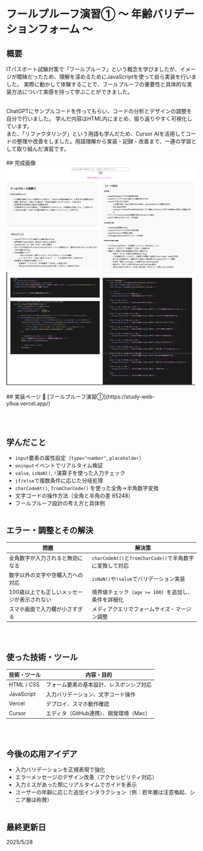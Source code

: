 # フールプルーフ演習① 〜 年齢バリデーションフォーム 〜

## 概要  
ITパスポート試験対策で「フールプルーフ」という概念を学びましたが、イメージが曖昧だったため、理解を深めるためにJavaScriptを使って自ら実装を行いました。
実際に動かして体験することで、フールプルーフの重要性と具体的な実装方法について実感を持って学ぶことができました。

<br>
ChatGPTにサンプルコードを作ってもらい、コードの分析とデザインの調整を自分で行いました。
学んだ内容はHTML内にまとめ、振り返りやすく可視化しています。

<br>
また、「リファクタリング」という用語も学んだため、Cursor AIを活用してコードの整理や改善をしました。用語理解から実装・記録・改善まで、一連の学習として取り組んだ演習です。
<br><br>
## 完成画像
<img src="images/image1.png" width="500" alt="完成画面">
<img src="images/code.png" width="500" alt="JavaScriptコード">
<br><br>
## 実装ページ  
🔗 [フールプルーフ演習①](https://study-web-y9ua.vercel.app/)

<br><br>

## 学んだこと  
- `input`要素の属性設定（`type="number"`, `placeholder`）
- `oninput`イベントでリアルタイム検証
- `value`, `isNaN()`, `!`演算子を使った入力チェック
- `if/else`で複数条件に応じた分岐処理
- `charCodeAt()`, `fromCharCode()` を使った全角→半角数字変換
- 文字コードの操作方法（全角と半角の差 65248）
- フールプルーフ設計の考え方と具体例
<br><br>

## エラー・調整とその解決  
| 問題 | 解決策 |
| --- | --- |
| 全角数字が入力されると無効になる | `charCodeAt()`と`fromCharCode()`で半角数字に変換して対応 |
| 数字以外の文字や空欄入力への対応 | `isNaN()`や`!value`でバリデーション実装 |
| 100歳以上でも正しいメッセージが表示されない | 境界値チェック（`age >= 100`）を追加し、条件を詳細化 |
| スマホ画面で入力欄が小さすぎる | メディアクエリでフォームサイズ・マージン調整 |
<br><br>

## 使った技術・ツール  
| 技術・ツール | 内容・目的 |
| ------------ | --------- |
| HTML / CSS   | フォーム要素の基本設計、レスポンシブ対応 |
| JavaScript   | 入力バリデーション、文字コード操作 |
| Vercel       | デプロイ、スマホ動作確認 |
| Cursor       | エディタ（GitHub連携）、開発環境（Mac）
<br><br>

## 今後の応用アイデア  
- 入力バリデーションを正規表現で強化
- エラーメッセージのデザイン改善（アクセシビリティ対応）
- 入力ミスがあった際にリアルタイムでガイドを表示
- ユーザーの年齢に応じた追加インタラクション（例：若年層は注意喚起、シニア層は称賛）
<br><br>

## 最終更新日  
2025/5/28
